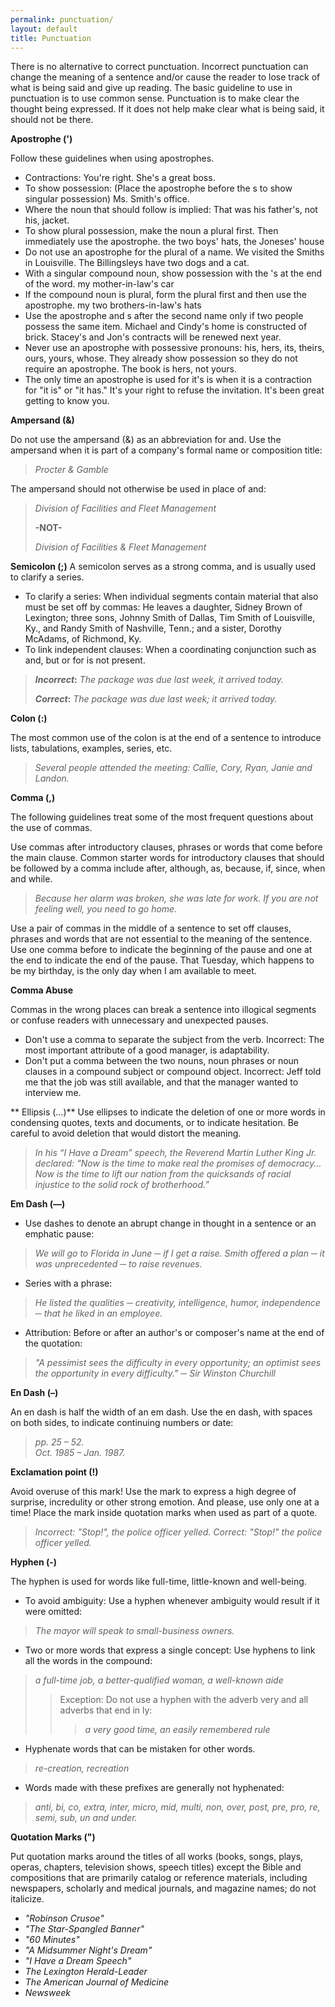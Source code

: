 ```yaml
---
permalink: punctuation/
layout: default
title: Punctuation
---
```

There is no alternative to correct punctuation. Incorrect punctuation can change the meaning of a sentence and/or cause the reader to lose track of what is being said and give up reading. The basic guideline to use in punctuation is to use common sense. Punctuation is to make clear the thought being expressed. If it does not help make clear what is being said, it should not be there.


**Apostrophe (')**

Follow these guidelines when using apostrophes.

*	Contractions: You're right. She's a great boss.
*	To show possession: (Place the apostrophe before the s to show singular possession) Ms. Smith's office. 
*	Where the noun that should follow is implied: That was his father's, not his, jacket.
*	To show plural possession, make the noun a plural first. Then immediately use the apostrophe.  the two boys' hats, the Joneses' house
*	Do not use an apostrophe for the plural of a name. We visited the Smiths in Louisville. The Billingsleys have two dogs and a cat.
*	With a singular compound noun, show possession with the 's at the end of the word. my mother-in-law's car
*	If the compound noun is plural, form the plural first and then use the apostrophe. my two brothers-in-law's hats
*	Use the apostrophe and s after the second name only if two people possess the same item. Michael and Cindy's home is constructed of brick. Stacey's and Jon's contracts will be renewed next year.
*	Never use an apostrophe with possessive pronouns: his, hers, its, theirs, ours, yours, whose.  They already show possession so they do not require an apostrophe.  The book is hers, not yours.  
*	The only time an apostrophe is used for it's is when it is a contraction for "it is" or "it has." It's your right to refuse the invitation. It's been great getting to know you.


**Ampersand (&)**

Do not use the ampersand (&) as an abbreviation for and. Use the ampersand when it is part of a company's formal name or composition title:  

> *Procter & Gamble*  

The ampersand should not otherwise be used in place of and: 

> *Division of Facilities and Fleet Management*
>
> **-NOT-**
>
> *Division of Facilities & Fleet Management*


**Semicolon (;)**
A semicolon serves as a strong comma, and is usually used to clarify a series.

*	To clarify a series:  When individual segments contain material that also must be set off by commas:  He leaves a daughter, Sidney Brown of Lexington; three sons, Johnny Smith of Dallas, Tim Smith of Louisville, Ky., and Randy Smith of Nashville, Tenn.; and a sister, Dorothy McAdams, of Richmond, Ky.
*	To link independent clauses: When a coordinating conjunction such as and, but or for is not present.

> **_Incorrect_:** *The package was due last week, it arrived today.*
>
> **_Correct_:** *The package was due last week; it arrived today.*


**Colon (:)**

The most common use of the colon is at the end of a sentence to introduce lists, tabulations, examples, series, etc.  

> *Several people attended the meeting: Callie, Cory, Ryan, Janie and Landon.*


**Comma (,)**

The following guidelines treat some of the most frequent questions about the use of commas.  

Use commas after introductory clauses, phrases or words that come before the main clause. Common starter words for introductory clauses that should be followed by a comma include after, although, as, because, if, since, when and while.

> *Because her alarm was broken, she was late for work.*
> *If you are not feeling well, you need to go home.*

Use a pair of commas in the middle of a sentence to set off clauses, phrases and words that are not essential to the meaning of the sentence. Use one comma before to indicate the beginning of the pause and one at the end to indicate the end of the pause.
That Tuesday, which happens to be my birthday, is the only day when I am available to meet.  


**Comma Abuse**

Commas in the wrong places can break a sentence into illogical segments or confuse readers with unnecessary and unexpected pauses.
*	Don't use a comma to separate the subject from the verb.
	Incorrect: The most important attribute of a good manager, is adaptability.
* Don't put a comma between the two nouns, noun phrases or noun clauses in a compound subject or compound object.
Incorrect: Jeff told me that the job was still available, and that the manager wanted to interview me.  


** Ellipsis (…)**
Use ellipses to indicate the deletion of one or more words in condensing quotes, texts and documents, or to indicate hesitation. Be careful to avoid deletion that would distort the meaning.  
> *In his “I Have a Dream” speech, the Reverend Martin Luther King Jr. declared: “Now is the time to make real the promises of democracy… Now is the time to lift our nation from the quicksands of racial injustice to the solid rock of brotherhood.”*


**Em Dash (—)**
*	 Use dashes to denote an abrupt change in thought in a sentence or an emphatic pause: 

> *We will go to Florida in June ─ if I get a raise.  Smith offered a plan ─ it was unprecedented ─ to raise revenues.*

*	Series with a phrase: 

>	*He listed the qualities ─ creativity, intelligence, humor, independence ─ that he liked in an employee.*

*	Attribution:  Before or after an author's or composer's name at the end of the quotation: 

> *"A pessimist sees the difficulty in every opportunity; an optimist sees the opportunity in every difficulty." ─  Sir Winston Churchill*

**En Dash (–)**

An en dash is half the width of an em dash.  Use the en dash, with spaces on both sides, to indicate continuing numbers or date:  

> *pp. 25 – 52.*  
> *Oct. 1985 – Jan. 1987.*


**Exclamation point (!)**

Avoid overuse of this mark! Use the mark to express a high degree of surprise, incredulity or other strong emotion. And please, use only one at a time! Place the mark inside quotation marks when used as part of a quote. 

> *Incorrect: "Stop!", the police officer yelled.*
> *Correct: "Stop!" the police officer yelled.*

**Hyphen (-)**

The hyphen is used for words like full-time, little-known and well-being.  

*	To avoid ambiguity: Use a hyphen whenever ambiguity would result if it were omitted: 

> *The mayor will speak to small-business owners.*

* Two or more words that express a single concept: Use hyphens to link all the words in the compound: 

> *a full-time job, a better-qualified woman, a well-known aide*
>>	Exception:  Do not use a hyphen with the adverb very and all adverbs that end in ly:  
>>> *a very good time, an easily remembered rule*

*	Hyphenate words that can be mistaken for other words. 

> *re-creation, recreation*

*	Words made with these prefixes are generally not hyphenated: 
> *anti, bi, co, extra, inter, micro, mid, multi, non, over, post, pre, pro, re, semi, sub, un and under.*


**Quotation Marks (")**

Put quotation marks around the titles of all works (books, songs, plays, operas, chapters, television shows, speech titles) except the Bible and compositions that are primarily catalog or reference materials, including newspapers, scholarly and medical journals, and magazine names; do not italicize.

*	*"Robinson Crusoe"*
*	*"The Star-Spangled Banner"*
*	*"60 Minutes"*
*	*"A Midsummer Night's Dream"*
*	*"I Have a Dream Speech"*
*	*The Lexington Herald-Leader*
*	*The American Journal of Medicine*
*	*Newsweek*





